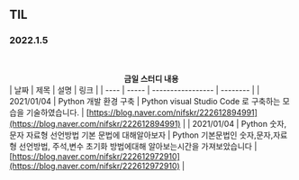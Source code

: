 ## TIL

### 2022.1.5

<br/>

<b> <center>금일 스터디 내용 </center> </b>
| 날짜 | 제목  | 설명              | 링크     |
| ---- | ----- | ----------------- | -------- |
| 2021/01/04 | Python 개발 환경 구축 | Python visual Studio Code 로 구축하는 모습을 기술하였습니다. | [https://blog.naver.com/nifskr/222612894991](https://blog.naver.com/nifskr/222612894991) |
| 2021/01/04 | Python 숫자,문자 자료형 선언방법 기본 문법에 대해알아보자 | Python 기본문법인 숫자,문자,자료형 선언방법, 주석,변수 초기화 방법에대해 알아보는시간을 가져보았습니다 | [https://blog.naver.com/nifskr/222612972910](https://blog.naver.com/nifskr/222612972910) |

